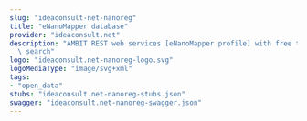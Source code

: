 ```yaml
---
slug: "ideaconsult-net-nanoreg"
title: "eNanoMapper database"
provider: "ideaconsult.net"
description: "AMBIT REST web services [eNanoMapper profile] with free text & faceted\
  \ search"
logo: "ideaconsult.net-nanoreg-logo.svg"
logoMediaType: "image/svg+xml"
tags:
- "open_data"
stubs: "ideaconsult.net-nanoreg-stubs.json"
swagger: "ideaconsult.net-nanoreg-swagger.json"
---
```

